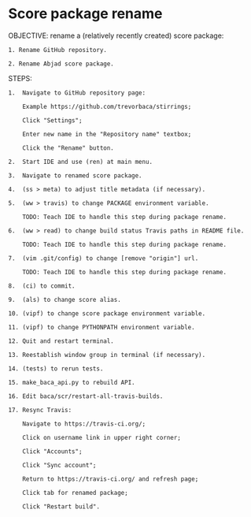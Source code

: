 Score package rename
====================

OBJECTIVE: rename a (relatively recently created) score package:

    1. Rename GitHub repository.

    2. Rename Abjad score package.

STEPS:

    1.  Navigate to GitHub repository page:

        Example https://github.com/trevorbaca/stirrings;
        
        Click "Settings";

        Enter new name in the "Repository name" textbox;
        
        Click the "Rename" button.

    2.  Start IDE and use (ren) at main menu.

    3.  Navigate to renamed score package.

    4.  (ss > meta) to adjust title metadata (if necessary).

    5.  (ww > travis) to change PACKAGE environment variable.

        TODO: Teach IDE to handle this step during package rename.

    6.  (ww > read) to change build status Travis paths in README file.

        TODO: Teach IDE to handle this step during package rename.

    7.  (vim .git/config) to change [remove "origin"] url.

        TODO: Teach IDE to handle this step during package rename.

    8.  (ci) to commit.

    9.  (als) to change score alias.

    10. (vipf) to change score package environment variable.

    11. (vipf) to change PYTHONPATH environment variable.

    12. Quit and restart terminal.

    13. Reestablish window group in terminal (if necessary).

    14. (tests) to rerun tests.

    15. make_baca_api.py to rebuild API.

    16. Edit baca/scr/restart-all-travis-builds.

    17. Resync Travis: 
        
        Navigate to https://travis-ci.org/;

        Click on username link in upper right corner;

        Click "Accounts";

        Click "Sync account";

        Return to https://travis-ci.org/ and refresh page;

        Click tab for renamed package;

        Click "Restart build".
